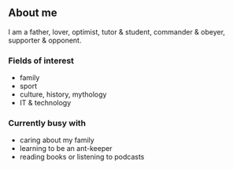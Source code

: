 ## About me

I am a father, lover, optimist, tutor & student, commander & obeyer, supporter & opponent.

### Fields of interest

- family
- sport
- culture, history, mythology
- IT & technology

### Currently busy with

- caring about my family
- learning to be an ant-keeper
- reading books or listening to podcasts
